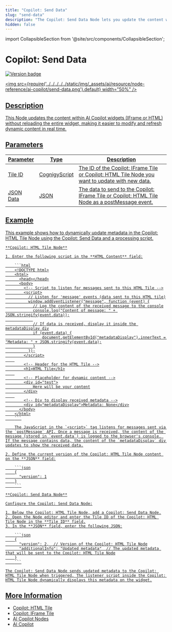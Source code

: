 ```yaml
---
title: "Copilot: Send Data"
slug: "send-data"
description: "The Copilot: Send Data Node lets you update the content within AI Copilot widgets (IFrame or HTML) without reloading the entire widget, making it easier to modify and refresh dynamic content in real time."
hidden: false
---
```

import CollapsibleSection from '@site/src/components/CollapsibleSection';


# Copilot: Send Data

<a href="../../../../release-notes/4.90.md" /><img src="https://img.shields.io/badge/Added in-v4.90-blue.svg" alt="Version badge" />

<img src={require('../../../../../static/img/_assets/ai/resource/node-reference/ai-copilot/send-data.png').default} width="50%" />

## Description

This Node updates the content within AI Copilot widgets (IFrame or HTML) without reloading the entire widget, making it easier to modify and refresh dynamic content in real time.

## Parameters

| Parameter | Type          | Description                                                                                                                               |
|-----------|---------------|-------------------------------------------------------------------------------------------------------------------------------------------|
| Tile ID   | CognigyScript | The ID of the [Copilot: IFrame Tile](set-iframe-tile.md) or [Copilot: HTML Tile](set-html-tile.md) Node you want to update with new data. |
| JSON Data | JSON          | The data to send to the [Copilot: IFrame Tile](set-iframe-tile.md) or [Copilot: HTML Tile](set-html-tile.md) Node as a postMessage event. |

## Example

This example shows how to dynamically update metadata in the Copilot: HTML Tile Node using the Copilot: Send Data and a processing script.

<CollapsibleSection title="Update metadata in the Copilot: HTML Tile Node using the Copilot: Send Data">

    **Copilot: HTML Tile Node**
    
    1. Enter the following script in the **HTML Content** field:
    
        ```html
        <!DOCTYPE html>
        <html>
          <head></head>
          <body>
            <!-- Script to listen for messages sent to this HTML Tile -->
            <script>
              // Listen for 'message' events (data sent to this HTML tile)
              window.addEventListener("message", function (event) {
                // Log the content of the received message to the console
                console.log("Content of message: " + JSON.stringify(event.data));
                
                // If data is received, display it inside the metadataDisplay div
                if (event.data) {
                    document.getElementById("metadataDisplay").innerText = "Metadata: " + JSON.stringify(event.data);
                }
              });
            </script>
        
            <!-- Header for the HTML Tile -->
            <h1>HTML Tile</h1>
        
            <!-- Placeholder for dynamic content -->
            <div id="test">
                Here will be your content
            </div>
        
            <!-- Div to display received metadata -->
            <div id="metadataDisplay">Metadata: None</div>
          </body>
        </html>
        ```
    
        The JavaScript in the `<script>` tag listens for messages sent via the `postMessage` API. Once a message is received, the content of the message (stored in `event.data`) is logged to the browser's console. If the message contains data, the content of the `metadataDisplay` div updates to show the received data.
    
    2. Define the current version of the Copilot: HTML Tile Node content on the **JSON** field:
    
        ```json
        {
          "version": 1
        }
        ```
    
    **Copilot: Send Data Node**
    
    Configure the Copilot: Send Data Node:
    
    1. Below the Copilot: HTML Tile Node, add a Copilot: Send Data Node.
    2. Open the Node editor and enter the Tile ID of the Copilot: HTML Tile Node in the **Tile ID** field.
    3. In the **JSON** field, enter the following JSON:
    
        ```json
        {
          "version": 2,  // Version of the Copilot: HTML Tile Node
          "additionalInfo": "Updated metadata"  // The updated metadata that will be sent to the Copilot: HTML Tile Node
        }
        ```
    
    The Copilot: Send Data Node sends updated metadata to the Copilot: HTML Tile Node when triggered. The listener script inside the Copilot: HTML Tile Node dynamically displays this metadata on the widget.
    

</CollapsibleSection>


## More Information

- [Copilot: HTML Tile](set-html-tile.md)
- [Copilot: IFrame Tile](set-iframe-tile.md)
- [AI Copilot Nodes](overview.md)
- [AI Copilot](../../../../ai-copilot/overview.md)